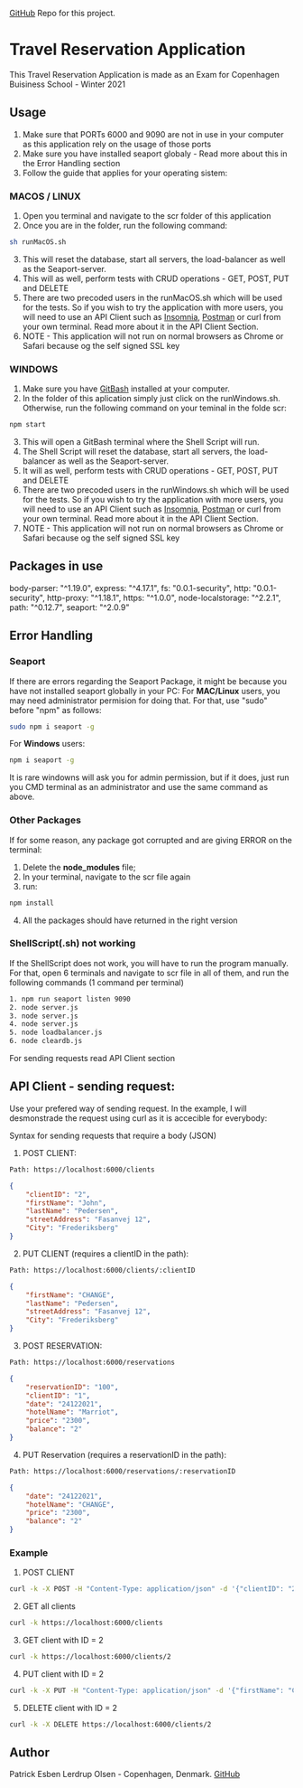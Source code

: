 [GitHub](https://github.com/pelolsen/diseksamen) Repo for this project.
# Travel Reservation Application
This Travel Reservation Application is made as an Exam for Copenhagen Buisiness School - Winter 2021

## Usage
1. Make sure that PORTs 6000 and 9090 are not in use in your computer as this application rely on the usage of those ports
2. Make sure you have installed seaport globaly - Read more about this in the Error Handling section
3. Follow the guide that applies for your operating sistem:

### MACOS / LINUX
1. Open you terminal and navigate to the scr folder of this application
2. Once you are in the folder, run the following command:
```bash
sh runMacOS.sh
```
3. This will reset the database, start all servers, the load-balancer as well as the Seaport-server.
4. This will as well, perform tests with CRUD operations - GET, POST, PUT and DELETE
5. There are two precoded users in the runMacOS.sh which will be used for the tests. So if you wish to try the application with more users, you will need to use an API Client such as [Insomnia](https://insomnia.rest), [Postman](https://www.postman.com) or curl from your own terminal. Read more about it in the API Client Section.
6. NOTE - This application will not run on normal browsers as Chrome or Safari because og the self signed SSL key

### WINDOWS
1. Make sure you have [GitBash](https://git-scm.com/downloads) installed at your computer.
2. In the folder of this aplication simply just click on the runWindows.sh. Otherwise, run the following command on your teminal in the folde scr:
```bash
npm start
```
3. This will open a GitBash terminal where the Shell Script will run.
3. The Shell Script will reset the database, start all servers, the load-balancer as well as the Seaport-server.
4. It will as well, perform tests with CRUD operations - GET, POST, PUT and DELETE
5. There are two precoded users in the runWindows.sh which will be used for the tests. So if you wish to try the application with more users, you will need to use an API Client such as [Insomnia](https://insomnia.rest), [Postman](https://www.postman.com) or curl from your own terminal. Read more about it in the API Client Section.
6. NOTE - This application will not run on normal browsers as Chrome or Safari because og the self signed SSL key

## Packages in use
body-parser: "^1.19.0",
express: "^4.17.1",
fs: "0.0.1-security",
http: "0.0.1-security",
http-proxy: "^1.18.1",
https: "^1.0.0",
node-localstorage: "^2.2.1",
path: "^0.12.7",
seaport: "^2.0.9"

## Error Handling
### Seaport
If there are errors regarding the Seaport Package, it might be because you have not installed seaport globally in your PC:
For **MAC/Linux** users, you may need administrator permision for doing that. For that, use "sudo" before "npm" as follows:
```bash
sudo npm i seaport -g
```
For **Windows** users:
```bash
npm i seaport -g
```
It is rare windowns will ask you for admin permission, but if it does, just run you CMD terminal as an administrator and use the same command as above.

### Other Packages
If for some reason, any package got corrupted and are giving ERROR on the terminal:
1. Delete the **node_modules** file;
2. In your terminal, navigate to the scr file again
3. run:
```bash
npm install
```
4. All the packages should have returned in the right version

### ShellScript(.sh) not working
If the ShellScript does not work, you will have to run the program manually. For that, open 6 terminals and navigate to scr file in all of them, and run the following commands (1 command per terminal)
```bash
1. npm run seaport listen 9090
2. node server.js
3. node server.js
4. node server.js
5. node loadbalancer.js
6. node cleardb.js
```
For sending requests read API Client section

## API Client - sending request:
Use your prefered way of sending request. In the example, I will desmonstrade the request using curl as it is accecible for everybody:

Syntax for sending requests that require a body (JSON)
1. POST CLIENT:
```bash
Path: https://localhost:6000/clients
```
```JSON
{
    "clientID": "2", 
    "firstName": "John", 
    "lastName": "Pedersen", 
    "streetAddress": "Fasanvej 12", 
    "City": "Frederiksberg"
}
```
2. PUT CLIENT (requires a clientID in the path):
```bash
Path: https://localhost:6000/clients/:clientID
```
```JSON
{
    "firstName": "CHANGE", 
    "lastName": "Pedersen", 
    "streetAddress": "Fasanvej 12", 
    "City": "Frederiksberg"
}
```
3. POST RESERVATION:
```bash
Path: https://localhost:6000/reservations
```
```JSON
{
	"reservationID": "100", 
	"clientID": "1", 
	"date": "24122021", 
	"hotelName": "Marriot", 
	"price": "2300", 
	"balance": "2"
}
```
4. PUT Reservation (requires a reservationID in the path):
```bash
Path: https://localhost:6000/reservations/:reservationID
```
```JSON
{
	"date": "24122021", 
	"hotelName": "CHANGE", 
	"price": "2300", 
	"balance": "2"
}
```
### Example
1. POST CLIENT
```bash
curl -k -X POST -H "Content-Type: application/json" -d '{"clientID": "2", "firstName": "John", "lastName": "Pedersen", "streetAddress": "Fasanvej 12", "City": "Frederiksberg"}' https://localhost:6000/clients
```
2. GET all clients
```bash
curl -k https://localhost:6000/clients
```
3. GET client with ID = 2
```bash
curl -k https://localhost:6000/clients/2
```
4. PUT client with ID = 2
```bash
curl -k -X PUT -H "Content-Type: application/json" -d '{"firstName": "CHANGED NAME", "lastName": "Olsen", "streetAddress": "Kastrupvej 2A", "City": "KBH"}' https://localhost:6000/clients/2
```
5. DELETE client with ID = 2
```bash
curl -k -X DELETE https://localhost:6000/clients/2
```

## Author
Patrick Esben Lerdrup Olsen - Copenhagen, Denmark.
[GitHub](https://github.com/pelolsen)


